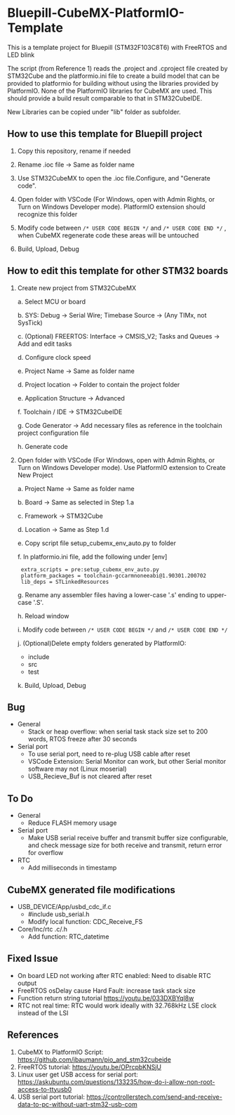 # Bluepill-CubeMX-PlatformIO-Template

This is a template project for Bluepill (STM32F103C8T6) with FreeRTOS and LED blink

The script (from Reference 1) reads the .project and .cproject file created by STM32Cube and the platformio.ini file to create a build model that can be provided to platformio for building without using the libraries provided by PlatformIO. None of the PlatformIO libraries for CubeMX are used. This should provide a build result comparable to that in STM32CubeIDE.

New Libraries can be copied under "lib" folder as subfolder.

## How to use this template for Bluepill project

1. Copy this repository, rename if needed

2. Rename .ioc file -> Same as folder name

3. Use STM32CubeMX to open the .ioc file.Configure, and "Generate code".

4. Open folder with VSCode (For Windows, open with Admin Rights, or Turn on Windows Developer mode). PlatformIO extension should recognize this folder

5. Modify code between  `/* USER CODE BEGIN */` and `/* USER CODE END */` , when CubeMX regenerate code these areas will be untouched

6. Build, Upload, Debug

## How to edit this template for other STM32 boards

1. Create new project from STM32CubeMX

    a. Select MCU or board

    b. SYS: Debug -> Serial Wire; Timebase Source -> (Any TIMx, not SysTick)

    c. (Optional) FREERTOS: Interface -> CMSIS_V2; Tasks and Queues -> Add and edit tasks

    d. Configure clock speed

    e. Project Name -> Same as folder name

    d. Project location -> Folder to contain the project folder

    e. Application Structure -> Advanced

    f. Toolchain / IDE -> STM32CubeIDE

    g. Code Generator -> Add necessary files as reference in the toolchain project configuration file

    h. Generate code

2. Open folder with VSCode (For Windows, open with Admin Rights, or Turn on Windows Developer mode). Use PlatformIO extension to Create New Project

    a. Project Name -> Same as folder name

    b. Board -> Same as selected in Step 1.a

    c. Framework -> STM32Cube

    d. Location -> Same as Step 1.d

    e. Copy script file setup_cubemx_env_auto.py to folder

    f. In platformio.ini file, add the following under [env]

        extra_scripts = pre:setup_cubemx_env_auto.py
        platform_packages = toolchain-gccarmnoneeabi@1.90301.200702
        lib_deps = STLinkedResources

    g. Rename any assembler files having a lower-case '.s' ending to upper-case '.S'.

    h. Reload window

    i. Modify code between  `/* USER CODE BEGIN */` and `/* USER CODE END */`

    j. (Optional)Delete empty folders generated by PlatformIO:
    - include
    - src
    - test

    k. Build, Upload, Debug

## Bug

- General
  - Stack or heap overflow: when serial task stack size set to 200 words, RTOS freeze after 30 seconds
- Serial port
  - To use serial port, need to re-plug USB cable after reset
  - VSCode Extension: Serial Monitor can work, but other Serial monitor software may not (Linux moserial)
  - USB_Recieve_Buf is not cleared after reset

## To Do

- General
  - Reduce FLASH memory usage
- Serial port
  - Make USB serial receive buffer and transmit buffer size configurable, and check message size for both receive and transmit, return error for overflow
- RTC
  - Add milliseconds in timestamp

## CubeMX generated file modifications

- USB_DEVICE/App/usbd_cdc_if.c
  - #include usb_serial.h
  - Modify local function: CDC_Receive_FS
- Core/Inc/rtc .c/.h
  - Add function: RTC_datetime

## Fixed Issue

- On board LED not working after RTC enabled: Need to disable RTC output
- FreeRTOS osDelay cause Hard Fault: increase task stack size
- Function return string tutorial <https://youtu.be/033DXBYql8w>
- RTC not real time: RTC would work ideally with 32.768kHz LSE clock instead of the LSI

## References

1. CubeMX to PlatformIO Script: <https://github.com/jbaumann/pio_and_stm32cubeide>
2. FreeRTOS tutorial: <https://youtu.be/OPrcpbKNSjU>
3. Linux user get USB access for serial port: <https://askubuntu.com/questions/133235/how-do-i-allow-non-root-access-to-ttyusb0>
4. USB serial port tutorial: <https://controllerstech.com/send-and-receive-data-to-pc-without-uart-stm32-usb-com>

